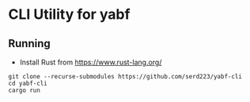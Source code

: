# CLI Utility for yabf



## Running

- Install Rust from https://www.rust-lang.org/
```
git clone --recurse-submodules https://github.com/serd223/yabf-cli
cd yabf-cli
cargo run
```
